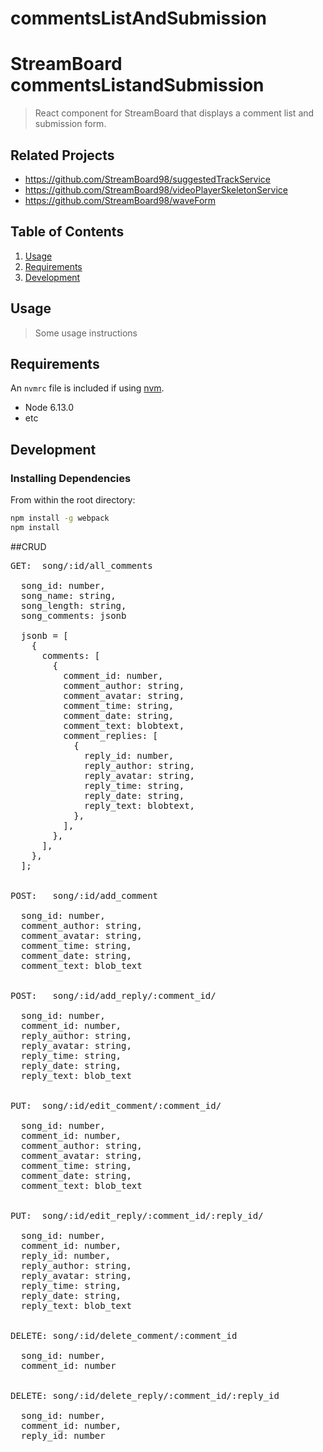 # commentsListAndSubmission

# StreamBoard commentsListandSubmission

> React component for StreamBoard that displays a comment list and submission form. 

## Related Projects

  - https://github.com/StreamBoard98/suggestedTrackService
  - https://github.com/StreamBoard98/videoPlayerSkeletonService
  - https://github.com/StreamBoard98/waveForm


## Table of Contents

1. [Usage](#Usage)
1. [Requirements](#requirements)
1. [Development](#development)

## Usage

> Some usage instructions

## Requirements

An `nvmrc` file is included if using [nvm](https://github.com/creationix/nvm).

- Node 6.13.0
- etc

## Development

### Installing Dependencies

From within the root directory:

```sh
npm install -g webpack
npm install
```

##CRUD
<pre>
GET:  song/:id/all_comments

  song_id: number,
  song_name: string,
  song_length: string,
  song_comments: jsonb

  jsonb = [
    {
      comments: [
        {
          comment_id: number,
          comment_author: string,
          comment_avatar: string,
          comment_time: string,
          comment_date: string,
          comment_text: blobtext,
          comment_replies: [
            {
              reply_id: number,
              reply_author: string,
              reply_avatar: string,
              reply_time: string,
              reply_date: string,
              reply_text: blobtext,
            },
          ],
        },
      ],
    },
  ];


POST:   song/:id/add_comment

  song_id: number,
  comment_author: string,
  comment_avatar: string,
  comment_time: string,
  comment_date: string,
  comment_text: blob_text


POST:   song/:id/add_reply/:comment_id/

  song_id: number,
  comment_id: number,
  reply_author: string,
  reply_avatar: string,
  reply_time: string,
  reply_date: string,
  reply_text: blob_text


PUT:  song/:id/edit_comment/:comment_id/

  song_id: number,
  comment_id: number,
  comment_author: string,
  comment_avatar: string,
  comment_time: string,
  comment_date: string,
  comment_text: blob_text


PUT:  song/:id/edit_reply/:comment_id/:reply_id/

  song_id: number,
  comment_id: number,
  reply_id: number,
  reply_author: string,
  reply_avatar: string,
  reply_time: string,
  reply_date: string,
  reply_text: blob_text


DELETE: song/:id/delete_comment/:comment_id

  song_id: number,
  comment_id: number


DELETE: song/:id/delete_reply/:comment_id/:reply_id

  song_id: number,
  comment_id: number,
  reply_id: number

</pre>

